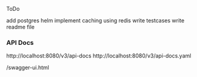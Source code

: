 ToDo

add postgres helm
implement caching using redis
write testcases
write readme file

### API Docs
http://localhost:8080/v3/api-docs
http://localhost:8080/v3/api-docs.yaml

/swagger-ui.html